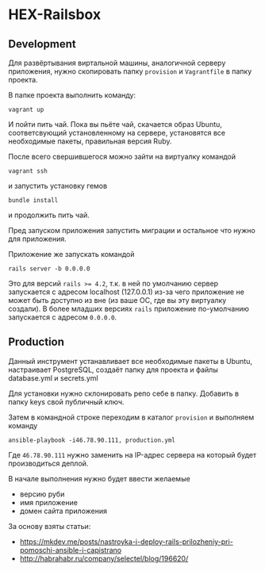 # HEX-Railsbox

## Development

Для развёртывания виртальной машины, аналогичной серверу приложения, нужно скопировать папку ```provision``` и ```Vagrantfile``` в папку проекта.

В папке проекта выполнить команду:

```vagrant up```

И пойти пить чай. Пока вы пьёте чай, скачается образ Ubuntu, соответсвующий установленному на сервере, установятся все необходимые пакеты, правильная версия Ruby.

После всего свершившегося можно зайти на виртуалку командой

``` vagrant ssh ```

и запустить установку гемов

``` bundle install ```

и продолжить пить чай.

Пред запуском приложения запустить миграции и остальное что нужно для приложения.

Приложение же запускать командой

``` rails server -b 0.0.0.0 ```

Это для версий ```rails >= 4.2```, т.к. в ней по умолчанию сервер запускается с адресом localhost (127.0.0.1) из-за чего приложение не может быть доступно из вне (из ваше ОС, где вы эту виртуалку создали). В более младших версиях ``` rails ``` приложение по-умолчанию запускается с адресом ```0.0.0.0```.

## Production

Данный инструмент устанавливает все необходимые пакеты в Ubuntu, настраивает PostgreSQL, создаёт папку для проекта и файлы database.yml и secrets.yml

Для установки нужно склонировать репо себе в папку.
Добавить в папку keys свой публичный ключ.

Затем в командной строке переходим в каталог ```provision``` и выполняем команду

```ansible-playbook -i46.78.90.111, production.yml```

Где ```46.78.90.111``` нужно заменить на IP-адрес сервера на который будет производиться деплой.

В начале выполнения нужно будет ввести желаемые
* версию руби
* имя приложение
* домен сайта приложения


За основу взяты статьи:
* https://mkdev.me/posts/nastroyka-i-deploy-rails-prilozheniy-pri-pomoschi-ansible-i-capistrano
* http://habrahabr.ru/company/selectel/blog/196620/
